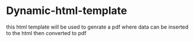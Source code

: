 # Dynamic-html-template
this html template will be used to genrate a pdf where data can be inserted to the html then converted to pdf

